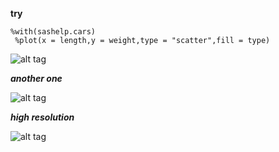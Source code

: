 **try**
```SAS
%with(sashelp.cars)
 %plot(x = length,y = weight,type = "scatter",fill = type)
```
![alt tag](https://github.com/Terryhwei/SAStidyverse/blob/master/graph/test.png)

***another one***

![alt tag](https://github.com/Terryhwei/SAStidyverse/blob/master/graph/tst.png)


***high resolution***

![alt tag](https://github.com/Terryhwei/SAStidyverse/blob/master/graph/SGPlot87.png)

